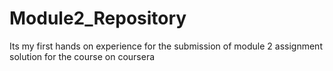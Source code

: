 # Module2_Repository
Its my first hands on experience for the submission of module 2 assignment solution for the course on coursera
